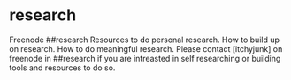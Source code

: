 # research
Freenode ##research
Resources to do personal research. How to build up on research. How to do meaningful research.
Please contact [itchyjunk] on freenode in ##research if you are intreasted in self researching or building tools and resources to do so.
